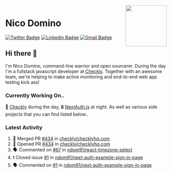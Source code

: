 <img align="right" src="https://imgur.com/46Xmagk.png" width="128" />

# Nico Domino

[![Twitter Badge](https://img.shields.io/badge/-@ndom91-1ca0f1?style=flat-square&labelColor=1ca0f1&logo=twitter&logoColor=white&link=https://twitter.com/ndom91)](https://twitter.com/ndom91) [![Linkedin Badge](https://img.shields.io/badge/-ndom91-blue?style=flat-square&logo=Linkedin&logoColor=white&link=https://www.linkedin.com/in/ndom91/)](https://www.linkedin.com/in/ndom91/) [![Gmail Badge](https://img.shields.io/badge/-yo@ndo.dev-c14438?style=flat-square&logo=mail.ru&logoColor=white&link=mailto:yo@ndo.dev)](mailto:yo@ndo.dev)

## Hi there 👋

I'm Nico Domino, command-line warrior and open sourcerer. During the day I'm a fullstack javascript developer at [Checkly](https://checklyhq.com). Together with an awesome team, we're helping to make active monitoring and end-to-end web app testing kick ass!

### Currently Working On..

🦝 [Checkly](https://checklyhq.com) during the day, 🔒 [NextAuth.js](https://github.com/nextauthjs/next-auth) at night. As well as various side projects that you can find listed below..

<!--START_SECTION_PROFILE_VIEWS:readme-info-->
<!--END_SECTION_PROFILE_VIEWS:readme-info-->

<!--START_SECTION_DAILY_COMMIT:readme-info-->
<!--END_SECTION_DAILY_COMMIT:readme-info-->

<!--START_SECTION_WEEKLY_COMMIT:readme-info-->
<!--END_SECTION_WEEKLY_COMMIT:readme-info-->

### Latest Activity

<!--START_SECTION:activity-->
1. 🎉 Merged PR [#434](https://github.com/checkly/checklyhq.com/pull/434) in [checkly/checklyhq.com](https://github.com/checkly/checklyhq.com)
2. 💪 Opened PR [#434](https://github.com/checkly/checklyhq.com/pull/434) in [checkly/checklyhq.com](https://github.com/checkly/checklyhq.com)
3. 🗣 Commented on [#67](https://github.com/ndom91/react-timezone-select/issues/67) in [ndom91/react-timezone-select](https://github.com/ndom91/react-timezone-select)
4. ❗️ Closed issue [#1](https://github.com/ndom91/next-auth-example-sign-in-page/issues/1) in [ndom91/next-auth-example-sign-in-page](https://github.com/ndom91/next-auth-example-sign-in-page)
5. 🗣 Commented on [#1](https://github.com/ndom91/next-auth-example-sign-in-page/issues/1) in [ndom91/next-auth-example-sign-in-page](https://github.com/ndom91/next-auth-example-sign-in-page)
<!--END_SECTION:activity-->
